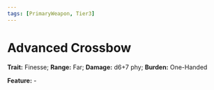 ```yaml
---
tags: [PrimaryWeapon, Tier3]
---
```

# Advanced Crossbow

**Trait:** Finesse; **Range:** Far; **Damage:** d6+7 phy; **Burden:** One-Handed

**Feature:** -
